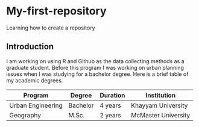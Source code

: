 # My-first-repository
Learning how to create a repository


## Introduction


I am working on using R and Github as the data collecting methods as a graduate student. Before this program I was working on urban planning issues when I was studying for a bachelor degree. Here is a brief table of my academic degrees.

Program | Degree | Duration | Institution
-| - | - | -
Urban Engineering | Bachelor | 4 years | Khayyam University
Geography | M.Sc. | 2 years | McMaster University




